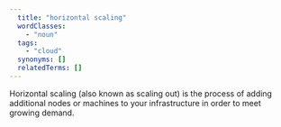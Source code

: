 ```yaml
---
  title: "horizontal scaling"
  wordClasses:
    - "noun"
  tags:
    - "cloud"
  synonyms: []
  relatedTerms: []
---
```

Horizontal scaling (also known as scaling out) is the process of adding additional nodes or machines to your infrastructure in order to meet growing demand.
